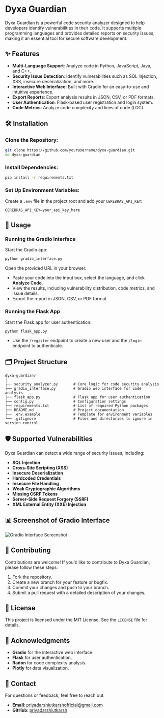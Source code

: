 # Dyxa Guardian

Dyxa Guardian is a powerful code security analyzer designed to help developers identify vulnerabilities in their code. It supports multiple programming languages and provides detailed reports on security issues, making it an essential tool for secure software development.

## ✨ Features

- **Multi-Language Support**: Analyze code in Python, JavaScript, Java, and C++.
- **Security Issue Detection**: Identify vulnerabilities such as SQL Injection, XSS, insecure deserialization, and more.
- **Interactive Web Interface**: Built with Gradio for an easy-to-use and intuitive experience.
- **Export Reports**: Export analysis results in JSON, CSV, or PDF formats.
- **User Authentication**: Flask-based user registration and login system.
- **Code Metrics**: Analyze code complexity and lines of code (LOC).

## 🛠️ Installation

### Clone the Repository:

```bash
git clone https://github.com/yourusername/dyxa-guardian.git
cd dyxa-guardian
```

### Install Dependencies:

```bash
pip install -r requirements.txt
```

### Set Up Environment Variables:

Create a `.env` file in the project root and add your `CEREBRAS_API_KEY`:

```env
CEREBRAS_API_KEY=your_api_key_here
```

## 🚀 Usage

### Running the Gradio Interface

Start the Gradio app:

```bash
python gradio_interface.py
```

Open the provided URL in your browser.

- Paste your code into the input box, select the language, and click **Analyze Code**.
- View the results, including vulnerability distribution, code metrics, and issue details.
- Export the report in JSON, CSV, or PDF format.

### Running the Flask App

Start the Flask app for user authentication:

```bash
python flask_app.py
```

- Use the `/register` endpoint to create a new user and the `/login` endpoint to authenticate.

## 🗂️ Project Structure

```plaintext
dyxa-guardian/
│
├── security_analyzer.py       # Core logic for code security analysis
├── gradio_interface.py        # Gradio web interface for code analysis
├── flask_app.py               # Flask app for user authentication
├── config.py                  # Configuration settings
├── requirements.txt           # List of required Python packages
├── README.md                  # Project documentation
├── .env.example               # Template for environment variables
└── .gitignore                 # Files and directories to ignore in version control
```

## 🛡️ Supported Vulnerabilities

Dyxa Guardian can detect a wide range of security issues, including:

- **SQL Injection**
- **Cross-Site Scripting (XSS)**
- **Insecure Deserialization**
- **Hardcoded Credentials**
- **Insecure File Handling**
- **Weak Cryptographic Algorithms**
- **Missing CSRF Tokens**
- **Server-Side Request Forgery (SSRF)**
- **XML External Entity (XXE) Injection**

## 📊 Screenshot of Gradio Interface

![Gradio Interface Screenshot]([attachment://Screenshot%202024-12-30%20at%209.38.09%E2%80%AFpm.png](https://prnt.sc/dskaxD7KDq2C))

## 🤝 Contributing

Contributions are welcome! If you'd like to contribute to Dyxa Guardian, please follow these steps:

1. Fork the repository.
2. Create a new branch for your feature or bugfix.
3. Commit your changes and push to your branch.
4. Submit a pull request with a detailed description of your changes.

## 📜 License

This project is licensed under the MIT License. See the `LICENSE` file for details.

## 🙏 Acknowledgments

- **Gradio** for the interactive web interface.
- **Flask** for user authentication.
- **Radon** for code complexity analysis.
- **Plotly** for data visualization.

## 📧 Contact

For questions or feedback, feel free to reach out:

- **Email**: priyadarshiutkarshofficial@gmail.com
- **GitHub**: [priyadarshiutkarsh](https://github.com/priyadarshiutkarsh)
